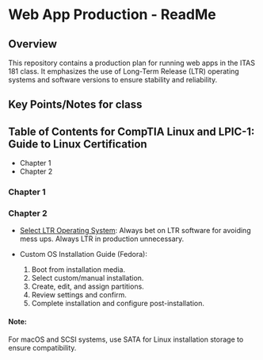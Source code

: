 # Web App Production - ReadMe

## Overview

This repository contains a production plan for running web apps in the ITAS 181 class. It emphasizes the use of Long-Term Release (LTR) operating systems and software versions to ensure stability and reliability.

## Key Points/Notes for class

## Table of Contents for CompTIA Linux and LPIC-1: Guide to Linux Certification

- Chapter 1
- Chapter 2

### Chapter 1

### Chapter 2

- [Select LTR Operating System](#select-ltr-operating-system): Always bet on LTR software for avoiding mess ups. Always LTR in production unnecessary.
- Custom OS Installation Guide (Fedora):

  1. Boot from installation media.
  2. Select custom/manual installation.
  3. Create, edit, and assign partitions.
  4. Review settings and confirm.
  5. Complete installation and configure post-installation.

#### Note:

For macOS and SCSI systems, use SATA for Linux installation storage to ensure compatibility.
